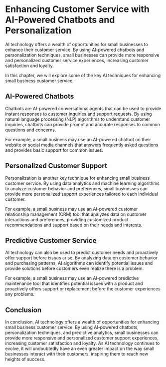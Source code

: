 Enhancing Customer Service with AI-Powered Chatbots and Personalization
================================================================================================================================

AI technology offers a wealth of opportunities for small businesses to enhance their customer service. By using AI-powered chatbots and personalization techniques, small businesses can provide more responsive and personalized customer service experiences, increasing customer satisfaction and loyalty.

In this chapter, we will explore some of the key AI techniques for enhancing small business customer service.

AI-Powered Chatbots
-------------------

Chatbots are AI-powered conversational agents that can be used to provide instant responses to customer inquiries and support requests. By using natural language processing (NLP) algorithms to understand customer inquiries, chatbots can provide prompt and accurate responses to common questions and concerns.

For example, a small business may use an AI-powered chatbot on their website or social media channels that answers frequently asked questions and provides basic support for common issues.

Personalized Customer Support
-----------------------------

Personalization is another key technique for enhancing small business customer service. By using data analytics and machine learning algorithms to analyze customer behavior and preferences, small businesses can provide more personalized support experiences tailored to each individual customer.

For example, a small business may use an AI-powered customer relationship management (CRM) tool that analyzes data on customer interactions and preferences, providing customized product recommendations and support based on their needs and interests.

Predictive Customer Service
---------------------------

AI technology can also be used to predict customer needs and proactively offer support before issues arise. By analyzing data on customer behavior and purchasing patterns, AI algorithms can identify potential issues and provide solutions before customers even realize there is a problem.

For example, a small business may use an AI-powered predictive maintenance tool that identifies potential issues with a product and proactively offers support or replacement before the customer experiences any problems.

Conclusion
----------

In conclusion, AI technology offers a wealth of opportunities for enhancing small business customer service. By using AI-powered chatbots, personalization techniques, and predictive analytics, small businesses can provide more responsive and personalized customer support experiences, increasing customer satisfaction and loyalty. As AI technology continues to evolve, it will undoubtedly have an even greater impact on the way small businesses interact with their customers, inspiring them to reach new heights of success.
